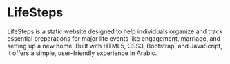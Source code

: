 # LifeSteps
LifeSteps is a static website designed to help individuals organize and track essential preparations for major life events like engagement, marriage, and setting up a new home. Built with HTML5, CSS3, Bootstrap, and JavaScript, it offers a simple, user-friendly experience in Arabic.
